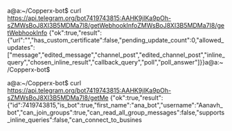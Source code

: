 a@a:~/Copperx-bot$ curl https://api.telegram.org/bot7419743815:AAHK9jlKa9pOh-sZMWsBoJ8XI3B5MDMa7I8/getWebhookInfoZMWsBoJ8XI3B5MDMa7I8/getWebhookInfo
{"ok":true,"result":{"url":"","has_custom_certificate":false,"pending_update_count":0,"allowed_updates":["message","edited_message","channel_post","edited_channel_post","inline_query","chosen_inline_result","callback_query","poll","poll_answer"]}}a@a:~/Copperx-bot$ 





a@a:~/Copperx-bot$ curl https://api.telegram.org/bot7419743815:AAHK9jlKa9pOh-sZMWsBoJ8XI3B5MDMa7I8/getMe
{"ok":true,"result":{"id":7419743815,"is_bot":true,"first_name":"ana_bot","username":"Aanavh_bot","can_join_groups":true,"can_read_all_group_messages":false,"supports_inline_queries":false,"can_connect_to_busines